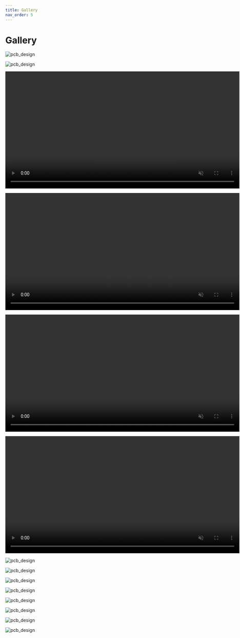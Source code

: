 ```yaml
---
title: Gallery
nav_order: 5
---
```


# Gallery

![pcb_design](images/mobo_front_small.png)

![pcb_design](images/mobo_back_small.png)

<video src="videos/floatybouncy_mobo.mp4" width="730" autoplay loop muted></video>

<video src="videos/floatybouncy_dabo.mp4" width="730" autoplay loop muted></video>

<video src="videos/floatybouncy_mobo_case.mp4" width="730" autoplay loop muted></video>

<video src="videos/floatybouncy_dabo_case.mp4" width="730" autoplay loop muted></video>

![pcb_design](images/mobo_0.png)

![pcb_design](images/mobo_1.png)

![pcb_design](images/mobo_2.png)

![pcb_design](images/mobo_3.png)

![pcb_design](images/pcbnew_2024-10-07_12-21-47.png)

![pcb_design](images/pcbnew_2024-10-07_12-21-49.png)

![pcb_design](images/pcbnew_2024-10-07_12-21-37.png)

![pcb_design](images/pcbnew_2024-10-07_12-21-40.png)
